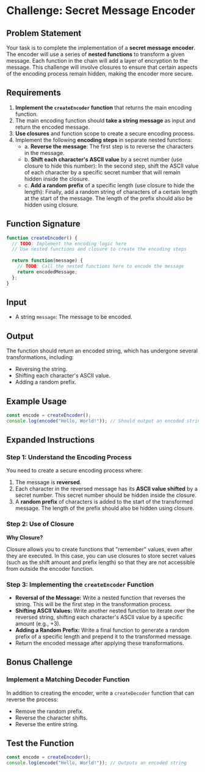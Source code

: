 # Challenge: Secret Message Encoder

## Problem Statement

Your task is to complete the implementation of a **secret message encoder**. The encoder will use a series of **nested functions** to transform a given message. Each function in the chain will add a layer of encryption to the message. This challenge will involve closures to ensure that certain aspects of the encoding process remain hidden, making the encoder more secure.

## Requirements

1. **Implement the `createEncoder` function** that returns the main encoding function.
2. The main encoding function should **take a string message** as input and return the encoded message.
3. **Use closures** and function scope to create a secure encoding process.
4. Implement the following **encoding steps** in separate nested functions:
   - a. **Reverse the message**: The first step is to reverse the characters in the message.
   - b. **Shift each character's ASCII value** by a secret number (use closure to hide this number): In the second step, shift the ASCII value of each character by a specific secret number that will remain hidden inside the closure.
   - c. **Add a random prefix** of a specific length (use closure to hide the length): Finally, add a random string of characters of a certain length at the start of the message. The length of the prefix should also be hidden using closure.

## Function Signature

```javascript
function createEncoder() {
  // TODO: Implement the encoding logic here
  // Use nested functions and closure to create the encoding steps
  
  return function(message) {
    // TODO: Call the nested functions here to encode the message
    return encodedMessage;
  };
}
```

## Input

- A string `message`: The message to be encoded.

## Output

The function should return an encoded string, which has undergone several transformations, including:
- Reversing the string.
- Shifting each character's ASCII value.
- Adding a random prefix.

## Example Usage

```javascript
const encode = createEncoder();
console.log(encode("Hello, World!")); // Should output an encoded string
```

## Expanded Instructions

### Step 1: Understand the Encoding Process

You need to create a secure encoding process where:
1. The message is **reversed**.
2. Each character in the reversed message has its **ASCII value shifted** by a secret number. This secret number should be hidden inside the closure.
3. A **random prefix** of characters is added to the start of the transformed message. The length of the prefix should also be hidden using closure.

### Step 2: Use of Closure

**Why Closure?**

Closure allows you to create functions that "remember" values, even after they are executed. In this case, you can use closures to store secret values (such as the shift amount and prefix length) so that they are not accessible from outside the encoder function.

### Step 3: Implementing the `createEncoder` Function

- **Reversal of the Message:** Write a nested function that reverses the string. This will be the first step in the transformation process.
- **Shifting ASCII Values:** Write another nested function to iterate over the reversed string, shifting each character's ASCII value by a specific amount (e.g., +3).
- **Adding a Random Prefix:** Write a final function to generate a random prefix of a specific length and prepend it to the transformed message.
- Return the encoded message after applying these transformations.

## Bonus Challenge

### Implement a Matching Decoder Function

In addition to creating the encoder, write a `createDecoder` function that can reverse the process:
- Remove the random prefix.
- Reverse the character shifts.
- Reverse the entire string.

## Test the Function

```javascript
const encode = createEncoder();
console.log(encode("Hello, World!")); // Outputs an encoded string
```